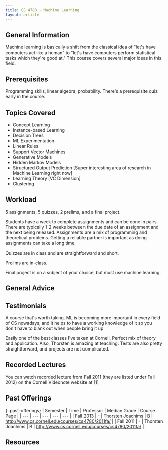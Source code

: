 ```yaml
---
title: CS 4780 - Machine Learning
layout: article
---
```


## General Information

Machine learning is basically a shift from the classical idea of "let's have computers act like a human" to "let's have computers perform statistical tasks which they're good at." This course covers several major ideas in this field.

## Prerequisites

Programming skills, linear algebra, probability. There's a prerequisite quiz early in the course.

## Topics Covered

 - Concept Learning
 - Instance-based Learning
 - Decision Trees
 - ML Experimentation
 - Linear Rules
 - Support Vector Machines
 - Generative Models
 - Hidden Markov Models
 - Structured Output Prediction [Super interesting area of research in Machine Learning right now]
 - Learning Theory [VC Dimension]
 - Clustering

## Workload

5 assignments, 5 quizzes, 2 prelims, and a final project.

Students have a week to complete assignments and can be done in pairs. There are typically 1-2 weeks between the due date of an assignment and the next being released. Assignments are a mix of programming and theoretical problems. Getting a reliable partner is important as doing assignments can take a long time.

Quizzes are in class and are straightforward and short.

Prelims are in-class.

Final project is on a subject of your choice, but must use machine learning.

## General Advice

## Testimonials

A course that's worth taking. ML is becoming more important in every field of CS nowadays, and it helps to have a working knowledge of it so you don't have to blank out when people bring it up.

Easily one of the best classes I've taken at Cornell. Perfect mix of theory and application. Also, Thorsten is amazing at teaching. Tests are also pretty straightforward, and projects are not complicated.

## Recorded Lectures

You can watch recorded lecture from Fall 2011 (they are listed under Fall 2012) on the Cornell Videonote website at [1]

## Past Offerings

{:.past-offerings}
| Semester | Time | Professor | Median Grade | Course Page |
| --- | --- | --- | --- | --- |
| Fall 2013 | - | Thorsten Joachims | B | http://www.cs.cornell.edu/courses/cs4780/2011fa/ |
| Fall 2011 | - | Thorsten Joachims | B | http://www.cs.cornell.edu/courses/cs4780/2011fa/ |

## Resources
